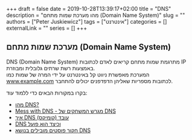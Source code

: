 +++
draft = false
date = 2019-10-28T13:39:17+02:00
title = "DNS"
description = "מהו מערכת שמות מתחם (Domain Name System)"
slug = ""
authors = ["Peter Juskiewicz"]
tags = ["אינטרנט"]
categories = []
externalLink = ""
series = []
+++

## מערכת שמות מתחם (Domain Name System)

DNS (Domain Name System) מתרגמת שמות מתחם קריאים לאדם לכתובות IP באמצעות רשת שרתים גלובלית ומבוזרת.  
המערכת מאפשרת ניווט קל באינטרנט על ידי המרה של שמות כמו www.example.com לכתובות מספריות שאליהן הדפדפנים יכולים להתחבר.

בקרו במקורות הבאים כדי ללמוד עוד:

- [מהו DNS?](https://www.cloudflare.com/en-gb/learning/dns/what-is-dns/)
- [Mess with DNS - מגרש המשחקים של DNS](https://messwithdns.net/)
- [איך DNS עובד (קומיקס)](https://howdns.works/)
- [DNS וכיצד הוא פועל](https://www.youtube.com/watch?v=Wj0od2ag5sk)
- [חקור פוסטים מובילים בנושא DNS](https://app.daily.dev/tags/dns?ref=roadmapsh)

